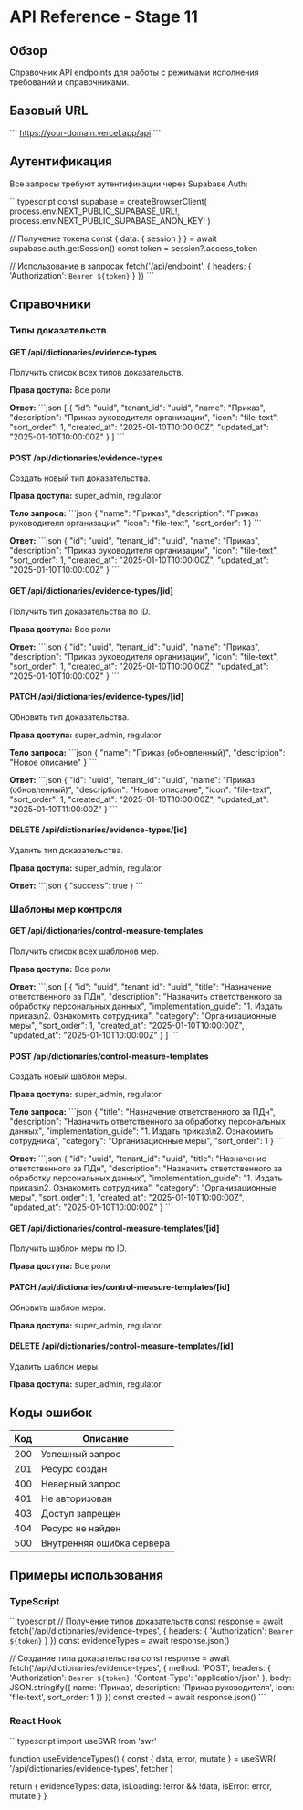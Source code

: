 # API Reference - Stage 11

## Обзор

Справочник API endpoints для работы с режимами исполнения требований и справочниками.

## Базовый URL

\`\`\`
https://your-domain.vercel.app/api
\`\`\`

## Аутентификация

Все запросы требуют аутентификации через Supabase Auth:

\`\`\`typescript
const supabase = createBrowserClient(
  process.env.NEXT_PUBLIC_SUPABASE_URL!,
  process.env.NEXT_PUBLIC_SUPABASE_ANON_KEY!
)

// Получение токена
const { data: { session } } = await supabase.auth.getSession()
const token = session?.access_token

// Использование в запросах
fetch('/api/endpoint', {
  headers: {
    'Authorization': `Bearer ${token}`
  }
})
\`\`\`

## Справочники

### Типы доказательств

#### GET /api/dictionaries/evidence-types

Получить список всех типов доказательств.

**Права доступа:** Все роли

**Ответ:**
\`\`\`json
[
  {
    "id": "uuid",
    "tenant_id": "uuid",
    "name": "Приказ",
    "description": "Приказ руководителя организации",
    "icon": "file-text",
    "sort_order": 1,
    "created_at": "2025-01-10T10:00:00Z",
    "updated_at": "2025-01-10T10:00:00Z"
  }
]
\`\`\`

#### POST /api/dictionaries/evidence-types

Создать новый тип доказательства.

**Права доступа:** super_admin, regulator

**Тело запроса:**
\`\`\`json
{
  "name": "Приказ",
  "description": "Приказ руководителя организации",
  "icon": "file-text",
  "sort_order": 1
}
\`\`\`

**Ответ:**
\`\`\`json
{
  "id": "uuid",
  "tenant_id": "uuid",
  "name": "Приказ",
  "description": "Приказ руководителя организации",
  "icon": "file-text",
  "sort_order": 1,
  "created_at": "2025-01-10T10:00:00Z",
  "updated_at": "2025-01-10T10:00:00Z"
}
\`\`\`

#### GET /api/dictionaries/evidence-types/[id]

Получить тип доказательства по ID.

**Права доступа:** Все роли

**Ответ:**
\`\`\`json
{
  "id": "uuid",
  "tenant_id": "uuid",
  "name": "Приказ",
  "description": "Приказ руководителя организации",
  "icon": "file-text",
  "sort_order": 1,
  "created_at": "2025-01-10T10:00:00Z",
  "updated_at": "2025-01-10T10:00:00Z"
}
\`\`\`

#### PATCH /api/dictionaries/evidence-types/[id]

Обновить тип доказательства.

**Права доступа:** super_admin, regulator

**Тело запроса:**
\`\`\`json
{
  "name": "Приказ (обновленный)",
  "description": "Новое описание"
}
\`\`\`

**Ответ:**
\`\`\`json
{
  "id": "uuid",
  "tenant_id": "uuid",
  "name": "Приказ (обновленный)",
  "description": "Новое описание",
  "icon": "file-text",
  "sort_order": 1,
  "created_at": "2025-01-10T10:00:00Z",
  "updated_at": "2025-01-10T11:00:00Z"
}
\`\`\`

#### DELETE /api/dictionaries/evidence-types/[id]

Удалить тип доказательства.

**Права доступа:** super_admin, regulator

**Ответ:**
\`\`\`json
{
  "success": true
}
\`\`\`

### Шаблоны мер контроля

#### GET /api/dictionaries/control-measure-templates

Получить список всех шаблонов мер.

**Права доступа:** Все роли

**Ответ:**
\`\`\`json
[
  {
    "id": "uuid",
    "tenant_id": "uuid",
    "title": "Назначение ответственного за ПДн",
    "description": "Назначить ответственного за обработку персональных данных",
    "implementation_guide": "1. Издать приказ\n2. Ознакомить сотрудника",
    "category": "Организационные меры",
    "sort_order": 1,
    "created_at": "2025-01-10T10:00:00Z",
    "updated_at": "2025-01-10T10:00:00Z"
  }
]
\`\`\`

#### POST /api/dictionaries/control-measure-templates

Создать новый шаблон меры.

**Права доступа:** super_admin, regulator

**Тело запроса:**
\`\`\`json
{
  "title": "Назначение ответственного за ПДн",
  "description": "Назначить ответственного за обработку персональных данных",
  "implementation_guide": "1. Издать приказ\n2. Ознакомить сотрудника",
  "category": "Организационные меры",
  "sort_order": 1
}
\`\`\`

**Ответ:**
\`\`\`json
{
  "id": "uuid",
  "tenant_id": "uuid",
  "title": "Назначение ответственного за ПДн",
  "description": "Назначить ответственного за обработку персональных данных",
  "implementation_guide": "1. Издать приказ\n2. Ознакомить сотрудника",
  "category": "Организационные меры",
  "sort_order": 1,
  "created_at": "2025-01-10T10:00:00Z",
  "updated_at": "2025-01-10T10:00:00Z"
}
\`\`\`

#### GET /api/dictionaries/control-measure-templates/[id]

Получить шаблон меры по ID.

**Права доступа:** Все роли

#### PATCH /api/dictionaries/control-measure-templates/[id]

Обновить шаблон меры.

**Права доступа:** super_admin, regulator

#### DELETE /api/dictionaries/control-measure-templates/[id]

Удалить шаблон меры.

**Права доступа:** super_admin, regulator

## Коды ошибок

| Код | Описание |
|-----|----------|
| 200 | Успешный запрос |
| 201 | Ресурс создан |
| 400 | Неверный запрос |
| 401 | Не авторизован |
| 403 | Доступ запрещен |
| 404 | Ресурс не найден |
| 500 | Внутренняя ошибка сервера |

## Примеры использования

### TypeScript

\`\`\`typescript
// Получение типов доказательств
const response = await fetch('/api/dictionaries/evidence-types', {
  headers: {
    'Authorization': `Bearer ${token}`
  }
})
const evidenceTypes = await response.json()

// Создание типа доказательства
const response = await fetch('/api/dictionaries/evidence-types', {
  method: 'POST',
  headers: {
    'Authorization': `Bearer ${token}`,
    'Content-Type': 'application/json'
  },
  body: JSON.stringify({
    name: 'Приказ',
    description: 'Приказ руководителя',
    icon: 'file-text',
    sort_order: 1
  })
})
const created = await response.json()
\`\`\`

### React Hook

\`\`\`typescript
import useSWR from 'swr'

function useEvidenceTypes() {
  const { data, error, mutate } = useSWR(
    '/api/dictionaries/evidence-types',
    fetcher
  )
  
  return {
    evidenceTypes: data,
    isLoading: !error && !data,
    isError: error,
    mutate
  }
}
